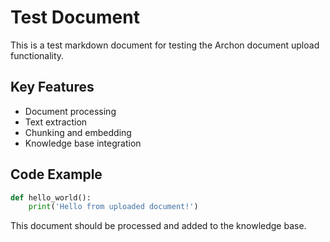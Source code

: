 # Test Document

This is a test markdown document for testing the Archon document upload functionality.

## Key Features
- Document processing
- Text extraction  
- Chunking and embedding
- Knowledge base integration

## Code Example
```python
def hello_world():
    print('Hello from uploaded document!')
```

This document should be processed and added to the knowledge base. 
